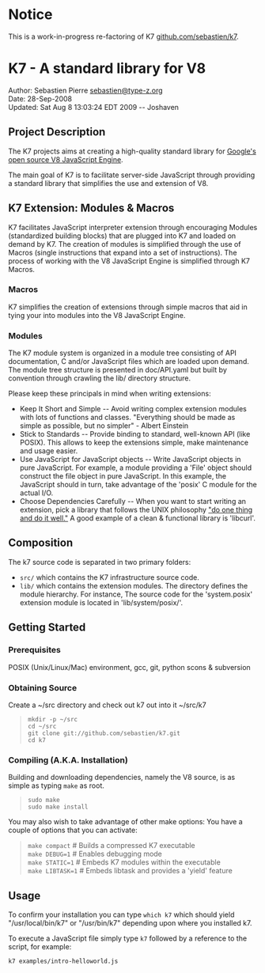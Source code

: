 # Notice #
This is a work-in-progress re-factoring of K7
[github.com/sebastien/k7](http://github.com/sebastien/k7/tree/master).


# K7 - A standard library for V8 #
Author: Sebastien Pierre <sebastien@type-z.org>  
Date:   28-Sep-2008  
Updated: Sat Aug  8 13:03:24 EDT 2009 -- Joshaven

## Project Description ##
The K7 projects aims at creating a high-quality standard library for [Google's 
open source V8 JavaScript Engine](http://code.google.com/p/v8/).

The main goal of K7 is to facilitate server-side JavaScript through providing 
a standard library that simplifies the use and extension of V8.

## K7 Extension: Modules & Macros ##
K7 facilitates JavaScript interpreter extension through encouraging 
Modules (standardized building blocks) that are plugged into K7 and loaded 
on demand by K7.  The creation of modules is simplified through the use of 
Macros (single instructions that expand into a set of instructions). 
The process of working with the V8 JavaScript Engine is simplified 
through K7 Macros.

### Macros ###
K7 simplifies the creation of extensions through simple macros that aid in 
tying your into modules into the V8 JavaScript Engine.

### Modules ###
The K7 module system is organized in a module tree consisting of API 
documentation, C and/or JavaScript files which are loaded upon demand.  The 
module tree structure is presented in doc/API.yaml but built by convention 
through crawling the lib/ directory structure.

Please keep these principals in mind when writing extensions:

* Keep It Short and Simple -- Avoid writing complex extension modules with 
  lots of functions and classes. "Everything should be made as simple as 
  possible, but no simpler" - Albert Einstein
* Stick to Standards -- Provide binding to standard, well-known API (like 
  POSIX). This allows to keep the extensions simple, make maintenance and 
  usage easier.
* Use JavaScript for JavaScript objects -- Write JavaScript objects in pure 
  JavaScript. For example, a module providing a 'File' object should construct 
  the file object in pure JavaScript. In this example, the JavaScript should 
  in turn, take advantage of the 'posix' C module for the actual I/O.
* Choose Dependencies Carefully -- When you want to start writing an extension,
  pick a library that follows the UNIX philosophy 
  ["do one thing and do it well."](http://en.wikipedia.org/wiki/Unix_philosophy)
  A good example of a clean & functional library is 'libcurl'.

## Composition ##
The k7 source code is separated in two primary folders:

* `src/` which contains the K7 infrastructure source code.
* `lib/` which contains the extension modules. The directory defines the 
  module hierarchy. For instance, The source code for the 'system.posix' 
  extension module is located in 'lib/system/posix/'.

## Getting Started ##

### Prerequisites ###
POSIX (Unix/Linux/Mac) environment, gcc, git, python scons & subversion


### Obtaining Source ###
Create a ~/src directory and check out k7 out into it ~/src/k7

> `mkdir -p ~/src`  
  `cd ~/src`  
  `git clone git://github.com/sebastien/k7.git`  
  `cd k7`

### Compiling (A.K.A. Installation) ###
Building and downloading dependencies, namely the V8 source, is as simple as 
typing `make` as root.

> `sudo make`  
> `sudo make install`  

You may also wish to take advantage of other make options:
You have a couple of options that you can activate:

>   `make compact`    # Builds a compressed K7 executable  
>   `make DEBUG=1`    # Enables debugging mode  
>   `make STATIC=1`   # Embeds K7 modules within the executable  
>   `make LIBTASK=1`  # Embeds libtask and provides a 'yield' feature  

## Usage ##
To confirm your installation you can type `which k7` which should yield 
"/usr/local/bin/k7" or "/usr/bin/k7" depending upon where you installed k7.

To execute a JavaScript file simply type `k7` followed by a reference to the 
script, for example:

`k7 examples/intro-helloworld.js`

